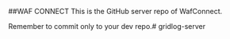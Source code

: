 ##WAF CONNECT
This is the GitHub server repo of WafConnect.

Remember to commit only to your dev repo.# gridlog-server

